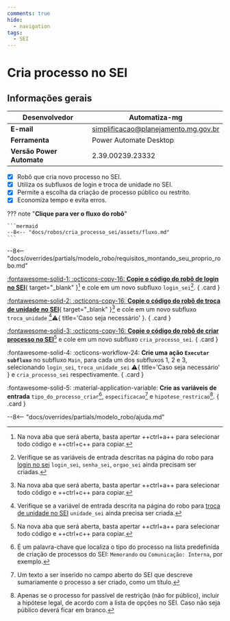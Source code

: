 ```yaml
---
comments: true
hide:
  - navigation
tags:
  - SEI
---
```


# Cria processo no SEI


## Informações gerais

| **Desenvolvedor**| Automatiza-mg  |
| ----------- | ------------------------------------ |
| **E-mail**       | simplificacao@planejamento.mg.gov.br|
| **Ferramenta**    | Power Automate Desktop |
| **Versão Power Automate**    | 2.39.00239.23332 |

- [x] Robô que cria novo processo no SEI.
- [x] Utiliza os subfluxos de login e troca de unidade no SEI.
- [x] Permite a escolha da criação de processo público ou restrito.
- [x] Economiza tempo e evita erros.

??? note "**Clique para ver o fluxo do robô**"

    ```mermaid
    --8<-- "docs/robos/cria_processo_sei/assets/fluxo.md"
    ```

--8<-- "docs/overrides/partials/modelo_robo/requisitos_montando_seu_proprio_robo.md"

<div class="grid" markdown>

[:fontawesome-solid-1: :octicons-copy-16: __Copie o código do robô de login no SEI__](https://raw.githubusercontent.com/automatiza-mg/biblioteca-de-robos/main/robos/site/login_sei.txt){ target="_blank" }[^1] e cole em um novo subfluxo `login_sei`[^2].
{ .card }

[:fontawesome-solid-2: :octicons-copy-16: __Copie o código do robô de troca de unidade no SEI__](https://raw.githubusercontent.com/automatiza-mg/biblioteca-de-robos/main/robos/site/troca_unidade_sei.txt){ target="_blank" }[^1] e cole em um novo subfluxo `troca_unidade` [^3]:warning:{ title='Caso seja necessário' }.
{ .card }

[:fontawesome-solid-3: :octicons-copy-16: __Copie o código do robô de criar processo no SEI__](https://raw.githubusercontent.com/automatiza-mg/biblioteca-de-robos/main/robos/site/cria_processo_sei.txt)[^1] e cole em um novo subfluxo `cria_processo_sei`.
{ .card }

:fontawesome-solid-4: :octicons-workflow-24: __Crie uma ação `Executar subfluxo`__ no subfluxo `Main`, para cada um dos subfluxos 1, 2 e 3, selecionando `login_sei`, `troca_unidade_sei` :warning:{ title='Caso seja necessário' } e `cria_processo_sei` respectivamente.
{ .card }

:fontawesome-solid-5: :material-application-variable: __Crie as variáveis de entrada__ `tipo_do_processo_criar`[^4], `especificacao`[^5] e `hipotese_restricao`[^6].
{ .card }

</div>

--8<-- "docs/overrides/partials/modelo_robo/ajuda.md"

[^1]: Na nova aba que será aberta, basta apertar ++ctrl+a++ para selecionar todo código e ++ctrl+c++ para copiar.
[^2]: Verifique se as variáveis de entrada descritas na página do robo para [login no sei](../login_sei/#montando-o-seu-robo) `login_sei`, `senha_sei`, `orgao_sei` ainda precisam ser criadas.
[^3]: Verifique se a variável de entrada descrita na página do robo para [troca de unidade no SEI](../troca_unidade_sei/#montando-o-seu-robo) `unidade_sei` ainda precisa ser criada.
[^4]: É um palavra-chave que localiza o tipo do processo na lista predefinida de criação de processos do SEI: `Memorando` ou `Comunicação: Interna`, por exemplo.
[^5]: Um texto a ser inserido no campo aberto do SEI que descreve sumariamente o processo a ser criado, como um título.
[^6]: Apenas se o processo for passível de restrição (não for público), incluir a hipótese legal, de acordo com a lista de opções no SEI. Caso não seja público deverá ficar em branco.
